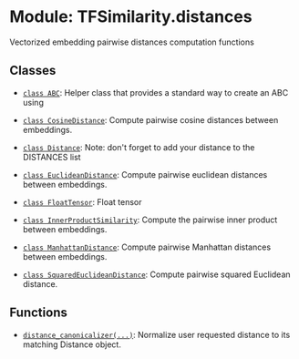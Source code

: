 # Module: TFSimilarity.distances





Vectorized embedding pairwise distances computation functions



## Classes

- [`class ABC`](../TFSimilarity/distances/ABC.md): Helper class that provides a standard way to create an ABC using

- [`class CosineDistance`](../TFSimilarity/distances/CosineDistance.md): Compute pairwise cosine distances between embeddings.

- [`class Distance`](../TFSimilarity/distances/Distance.md): Note: don't forget to add your distance to the DISTANCES list

- [`class EuclideanDistance`](../TFSimilarity/distances/EuclideanDistance.md): Compute pairwise euclidean distances between embeddings.

- [`class FloatTensor`](../TFSimilarity/distances/FloatTensor.md): Float tensor 

- [`class InnerProductSimilarity`](../TFSimilarity/distances/InnerProductSimilarity.md): Compute the pairwise inner product between embeddings.

- [`class ManhattanDistance`](../TFSimilarity/distances/ManhattanDistance.md): Compute pairwise Manhattan distances between embeddings.

- [`class SquaredEuclideanDistance`](../TFSimilarity/distances/SquaredEuclideanDistance.md): Compute pairwise squared Euclidean distance.

## Functions

- [`distance_canonicalizer(...)`](../TFSimilarity/distances/distance_canonicalizer.md): Normalize user requested distance to its matching Distance object.





